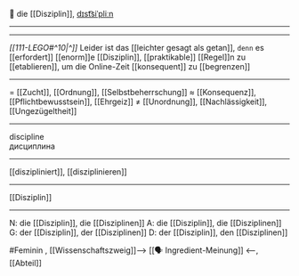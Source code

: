 💪 die [[Disziplin]], [dɪst͡siˈpliːn](https://youglish.com/pronounce/Disziplin/german)

---
---

*[[111-LEGO#^10|^]]* Leider ist das [[leichter gesagt als getan]], `denn` es [[erfordert]] [[enorm]]e [[Disziplin]], [[praktikable]] [[Regel]]n zu [[etablieren]], um die Online-Zeit [[konsequent]] zu [[begrenzen]]




---
= [[Zucht]], [[Ordnung]], [[Selbstbeherrschung]]
≈ [[Konsequenz]], [[Pflichtbewusstsein]], [[Ehrgeiz]]
≠ [[Unordnung]], [[Nachlässigkeit]], [[Ungezügeltheit]]

---
discipline  
дисциплина

---
[[diszipliniert]], [[disziplinieren]]

---
[[Disziplin]]


---
N: die [[Disziplin]], die [[Disziplinen]]
A: die [[Disziplin]], die [[Disziplinen]]
G: der [[Disziplin]], der [[Disziplinen]]
D: der [[Disziplin]], den [[Disziplinen]]

#Feminin , [[Wissenschaftszweig]]--> [[🗣️ Ingredient-Meinung]] <--, [[Abteil]]